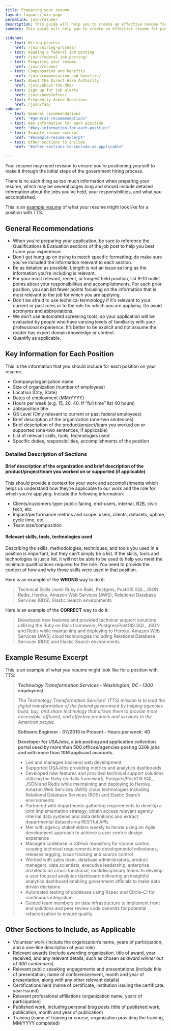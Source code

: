 ```yaml
---
title: Preparing your resume
layout: layouts/join-page
permalink: join/resume/
description: This guide will help you to create an effective resume for positions when applying for positions at Technology Transformation Services.
summary: This guide will help you to create an effective resume for positions when applying for positions at Technology Transformation Services.

sidenav:
  - text: Hiring process
    href: /join/hiring-process/
  - text: Reading a federal job posting
    href: /join/federal-job-posting/
  - text: Preparing your resume
    href: /join/resume/
  - text: Compensation and benefits
    href: /join/compensation-and-benefits/
  - text: About the Direct Hire Authority
    href: /join/about-the-dha/
  - text: Sign up for job alerts
    href: /join/newsletter/
  - text: Frequently Asked Questions
    href: /join/faq/
subnav:
  - text: General recommendations
    href: "#general-recommendations"
  - text: Key information for each position
    href: "#key-information-for-each-position"
  - text: Example resume excerpt
    href: "#example-resume-excerpt"
  - text: Other sections to include
    href: "#other-sections-to-include-as-applicable"

---
```


Your resume may need revision to ensure you’re positioning yourself to
make it through the initial steps of the government hiring process.

There is no such thing as too much information when preparing your resume,
which may be several pages long and should include detailed information
about the jobs you’ve held, your responsibilities, and what you accomplished.

This is an
[example resume](https://handbook.18f.gov/resume/) of what your resume might
look like for a position with TTS.

## General Recommendations

- When you're preparing your application, be sure to reference the
  Qualifications & Evaluation sections of the job post to help you best
  frame your experience.
- Don't get hung up on trying to match specific formatting; do make sure
  you've included the information relevant to each section.
- Be as detailed as possible. Length is not an issue as long as the
  information you're including is relevant.
- For your most relevant, recent, or longest held position, list 8-10
  bullet points about your responsibilities and accomplishments. For
  each prior position, you can list fewer points focusing on the
  information that is most relevant to the job for which you are
  applying.
- Don't be afraid to use technical terminology if it's relevant to
  your current or past roles or to the role for which you are
  applying. Do avoid acronyms and abbreviations.
- We don’t use automated screening tools, so your application will
  be evaluated by people who have varying levels of familiarity
  with your professional experience. It’s better to be explicit
  and not assume the reader has expert domain knowledge or context.
- Quantify as applicable.

## Key Information for Each Position

This is the information that you should include for each position on
your resume.

- Company/organization name
- Size of organization (number of employees)
- Location (City, State)
- Dates of employment (MM/YYYY)
- Hours per week (e.g. 15, 20, 40. If “full time” list 40 hours)
- Job/position title
- GS Level (Only relevant to current or past federal employees)
- Brief description of the organization (one-two sentences)
- Brief description of the product/project/team you worked on or supported
  (one-two sentences, if applicable)
- List of relevant skills, tools, technologies used
- Specific duties, responsibilities, accomplishments of the position

### Detailed Description of Sections

#### Brief description of the organization and brief description of the product/project/team you worked on or supported (if applicable)

This should provide a context for your work and accomplishments which
helps us understand how they’re applicable to our work and the role for
which you’re applying. Include the following information:

- Clients/customers type: public facing, end-users, internal, B2B,
  civic tech, etc.
- Impact/performance metrics and scope: users, clients, datasets,
  uptime, cycle time, etc.
- Team size/composition

#### Relevant skills, tools, technologies used

Describing the skills, methodologies, techniques, and tools you used in a
position is important, but they can't simply be a list. If the skills,
tools and technologies is just a list, it will not be able to be used
to help you meet the minimum qualifications required for the role.
You need to provide the context of how and why those skills were used
in that position.

Here is an example of the **WRONG** way to do it:

> Technical Skills Used: Ruby on Rails, Postgres, PostGIS SQL, JSON,
> Redis, Heroku, Amazon Web Services (AWS), Relational Database Services
> (RDS), Elastic Search environments

Here is an example of the **CORRECT** way to do it:

> Developed new features and provided technical support solutions utilizing
> the Ruby on Rails framework, Postgres/PostGIS SQL, JSON and Redis
> while maintaining and deploying to Heroku, Amazon Web Services (AWS)
> cloud technologies including Relational Database Services (RDS) and
> Elastic Search environments

## Example Resume Excerpt

This is an example of what you resume might look like for a position with TTS:

> ***Technology Transformation Services - Washington, DC - (300 employees)***
>
> *The Technology Transformation Services’ (TTS) mission is to lead the
> digital transformation of the federal government by helping agencies
> build, buy, and share technology that allows them to provide more
> accessible, efficient, and effective products and services to the
> American people.*
>
> **Software Engineer - 07/2015 to Present - Hours per week: 40**
>
> **Developer for USAJobs, a job posting and application collection
> portal used by more than 500 offices/agencies posting 320k jobs and
> with more than 10M applicant accounts.**
>
> - Led and managed backend web development
> - Supported USAJobs providing metrics and analytics dashboards
> - Developed new features and provided technical support solutions
>   utilizing the Ruby on Rails framework, Postgres/PostGIS SQL, JSON
>   and Redis while maintaining and deploying to Heroku, Amazon Web Services
>   (AWS) cloud technologies including Relational Database Services (RDS)
>   and Elastic Search environments
> - Partnered with departments gathering requirements to develop a joint
>   implementation strategy, obtain access relevant agency internal data
>   systems and data definitions and extract departmental datasets via
>   RESTful APIs
> - Met with agency stakeholders weekly to iterate using an Agile development
>   approach to achieve a user centric design experience
> - Managed codebase in GitHub repository for source control, scoping
>   technical requirements into developmental milestones, releases tagging,
>   issue tracking and source control
> - Worked with sales team, database administrators, product managers,
>   data scientists, executive leadership, enterprise architects on
>   cross-functional, multidisciplinary teams to develop a user
>   focused analytics dashboard delivering an insightful analytics
>   dashboard enabling government officials to make data driven decisions
> - Automated testing of codebase using Rspec and Circle-CI for
>   continuous integration
> - Guided team members on data infrastructure to implement front
>   end solutions and peer review code commits for potential
>   refactorization to ensure quality

## Other Sections to Include, as Applicable

- Volunteer work (include the organization’s name, years of participation,
  and a one-line description of your role)
- Relevant awards (include awarding organization, title of award, year
  received, and any relevant details, such as chosen as *award winner
  out of 300 contenders*)
- Relevant public speaking engagements and presentations (include title
  of presentation, name of conference/event, month and year of
  presentation, along with any other relevant details)
- Certifications held (name of certificate, institution issuing the
  certificate, year issued)
- Relevant professional affiliations (organization name, years
  of participation)
- Published work, including personal blog posts (title of published
  work, publication, month and year of publication)
- Training (name of training or course, organization providing the
  training, MM/YYYY completed)
